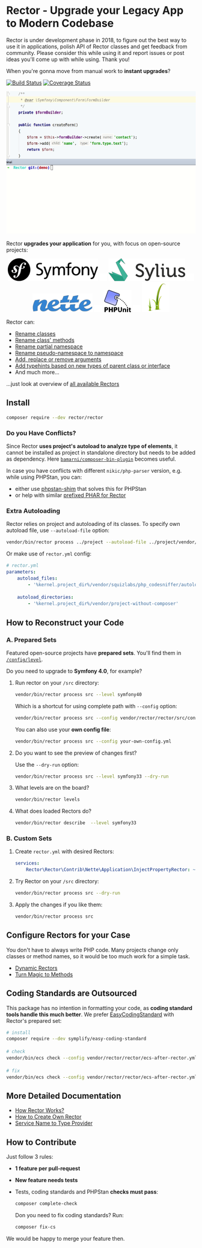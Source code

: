 # Rector - Upgrade your Legacy App to Modern Codebase

Rector is under development phase in 2018, to figure out the best way to use it in applications, polish API of Rector classes and get feedback from community. Please consider this while using it and report issues or post ideas you'll come up with while using. Thank you!

When you're gonna move from manual work to **instant upgrades**?

[![Build Status](https://img.shields.io/travis/rectorphp/rector/master.svg?style=flat-square)](https://travis-ci.org/rectorphp/rector)
[![Coverage Status](https://img.shields.io/coveralls/RectorPHP/Rector/master.svg?style=flat-square)](https://coveralls.io/github/rectorphp/rector?branch=master)

![Rector-showcase](docs/images/rector-showcase.gif)

Rector **upgrades your application** for you, with focus on open-source projects:

<p align="center">
    <a href="/config/level/symfony"><img src="/docs/images/symfony.png"></a>
    <img src="/docs/images/space.png" width=20>
    <a href="/config/level/symfony"><img src="/docs/images/sylius.png"></a>
    <img src="/docs/images/space.png" width=20>
    <a href="/config/level/nette"><img src="/docs/images/nette.png" height="50"></a>
    <img src="/docs/images/space.png" width=20>
    <a href="/config/level/phpunit"><img src="/docs/images/phpunit.jpg"></a>
    <img src="/docs/images/space.png" width=20>
    <a href="/config/level/twig"><img src="/docs/images/twig.png"></a>
</p>


Rector can:

- [Rename classes](/docs/DynamicRectors.md#replace-a-class-name)
- [Rename class' methods](/docs/DynamicRectors.md#change-a-method-name)
- [Rename partial namespace](/docs/DynamicRectors.md#replace-some-part-of-the-namespace)
- [Rename pseudo-namespace to namespace](/docs/DynamicRectors.md#replace-the-underscore-naming-_-with-namespaces-)
- [Add, replace or remove arguments](/docs/DynamicRectors.md#change-argument-value-or-remove-argument)
- [Add typehints based on new types of parent class or interface](/docs/DynamicRectors.md#remove-a-value-object-and-use-simple-type)
- And much more...

...just look at overview of [all available Rectors](/docs/AllRectorsOverview.md)

## Install

```bash
composer require --dev rector/rector
```

### Do you Have Conflicts?

Since Rector **uses project's autoload to analyze type of elements**, it cannot be installed as project in standalone directory but needs to be added as dependency. Here [`bamarni/composer-bin-plugin`](https://github.com/bamarni/composer-bin-plugin) becomes useful.

In case you have conflicts with different `nikic/php-parser` version, e.g. while using PHPStan, you can:

 - either use [phpstan-shim](https://github.com/phpstan/phpstan-shim) that solves this for PHPStan
 - or help with similar [prefixed PHAR for Rector](https://github.com/rectorphp/rector/issues/177)

### Extra Autoloading

Rector relies on project and autoloading of its classes. To specify own autoload file, use `--autoload-file` option:

```bash
vendor/bin/rector process ../project --autoload-file ../project/vendor/autoload.php
```

Or make use of `rector.yml` config:

```yaml
# rector.yml
parameters:
    autoload_files:
        - '%kernel.project_dir%/vendor/squizlabs/php_codesniffer/autoload.php'

    autoload_directories:
        - '%kernel.project_dir%/vendor/project-without-composer'
```

## How to Reconstruct your Code

### A. Prepared Sets

Featured open-source projects have **prepared sets**. You'll find them in [`/config/level`](/config/level).

Do you need to upgrade to **Symfony 4.0**, for example?

1. Run rector on your `/src` directory:

    ```bash
    vendor/bin/rector process src --level symfony40
    ```

    Which is a shortcut for using complete path with `--config` option:

    ```bash
    vendor/bin/rector process src --config vendor/rector/rector/src/config/level/symfony/symfony40.yml
    ```

    You can also use your **own config file**:

    ```bash
    vendor/bin/rector process src --config your-own-config.yml
    ```

2. Do you want to see the preview of changes first?

    Use the `--dry-run` option:

    ```bash
    vendor/bin/rector process src --level symfony33 --dry-run
    ```

3. What levels are on the board?

    ```bash
    vendor/bin/rector levels
    ```

4. What does loaded Rectors do?

    ```bash
    vendor/bin/rector describe  --level symfony33
    ```

### B. Custom Sets

1. Create `rector.yml` with desired Rectors:

    ```yml
    services:
        Rector\Rector\Contrib\Nette\Application\InjectPropertyRector: ~
    ```

2. Try Rector on your `/src` directory:

    ```bash
    vendor/bin/rector process src --dry-run
    ```

3. Apply the changes if you like them:

    ```bash
    vendor/bin/rector process src
    ```

## Configure Rectors for your Case

You don't have to always write PHP code. Many projects change only classes or method names, so it would be too much work for a simple task.

- [Dynamic Rectors](/docs/DynamicRectors.md)
- [Turn Magic to Methods](/docs/MagicDisclosureRectors.md)

## Coding Standards are Outsourced

This package has no intention in formatting your code, as **coding standard tools handle this much better**. We prefer [EasyCodingStandard](https://github.com/Symplify/EasyCodingStandard) with Rector's prepared set:

```bash
# install
composer require --dev symplify/easy-coding-standard

# check
vendor/bin/ecs check --config vendor/rector/rector/ecs-after-rector.yml

# fix
vendor/bin/ecs check --config vendor/rector/rector/ecs-after-rector.yml --fix
```

## More Detailed Documentation

- [How Rector Works?](/docs/HowItWorks.md)
- [How to Create Own Rector](/docs/HowToCreateOwnRector.md)
- [Service Name to Type Provider](/docs/ServiceNameToTypeProvider.md)

## How to Contribute

Just follow 3 rules:

- **1 feature per pull-request**
- **New feature needs tests**
- Tests, coding standards and PHPStan **checks must pass**:

    ```bash
    composer complete-check
    ```

    Don you need to fix coding standards? Run:

    ```bash
    composer fix-cs
    ```

We would be happy to merge your feature then.

